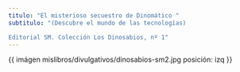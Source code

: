 ```yaml
---
titulo: "El misterioso secuestro de Dinomático "
subtitulo: "(Descubre el mundo de las tecnologías)Editorial SM. Colección Los Dinosabios, nº 1"
---
```

{{ imágen mislibros/divulgativos/dinosabios-sm2.jpg posición: izq }}

